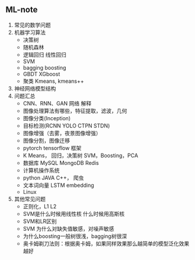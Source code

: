 ## ML-note

1.  常见的数学问题
2.  机器学习算法
    * 决策树
    * 随机森林
    * 逻辑回归 线性回归
    * SVM
    * bagging boosting 
    * GBDT  XGboost
    * 聚类 Kmeans, kmeans++
3.  神经网络模型结构
4.  问题汇总
    * CNN、RNN、GAN 网络 解释
    * 图像处理算法有哪些，特征提取，滤波，几何
    * 图像分类(Inception)
    * 目标检测(RCNN YOLO CTPN STDN)
    * 图像增强（去雾，夜景图像增强）
    * 图像分割，图像迁移
    * pytorch tensorflow  框架
    * K Means， 回归，决策树 SVM，Boosting，PCA
    * 数据库  MySQL  MongoDB  Redis
    * 计算机操作系统
    * python  JAVA  C++， 爬虫
    * 文本词向量 LSTM  embedding
    * Linux
5.  其他常见问题
    * 正则化，L1 L2
    * SVM是什么时候用线性核 什么时候用高斯核
    * SVM和LR区别
    * SVM 为什么对缺失值敏感，对噪声敏感
    * 为什么boosting一般树很浅，bagging树很深
    * 奥卡姆剃刀法则：根据奥卡姆，如果同样效果那么越简单的模型泛化效果越好